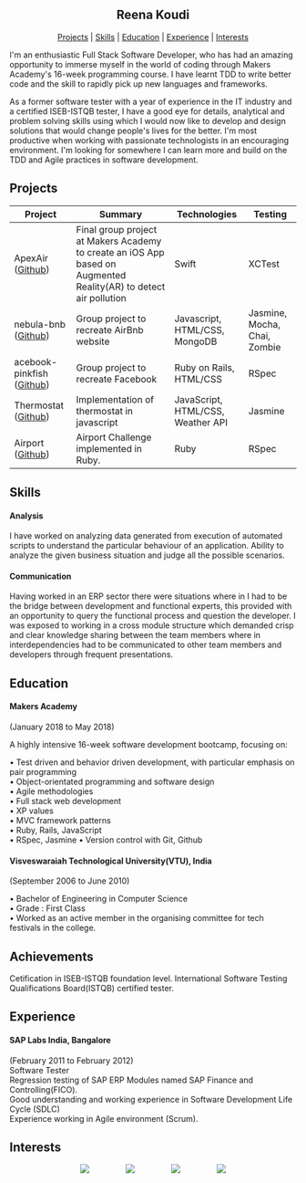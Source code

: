 <h2 align="center"> Reena Koudi </h2>

<p align="center"> <a href='#projects'>Projects</a> |
<a href='#skills'>Skills</a> |
<a href='#education'>Education</a> |
<a href='#experience'>Experience</a> |  
<a href='#interests'>Interests</a> </p>


I'm an enthusiastic Full Stack Software Developer, who has had an amazing opportunity to immerse myself in the world of coding through Makers Academy's 16-week programming course.
I have learnt TDD to write better code and the skill to rapidly pick up new languages and frameworks.

As a former software tester with a year of experience in the IT industry and a certified ISEB-ISTQB tester, I have a good eye for details, analytical and problem solving skills using which I would now like to develop and design solutions that would change people's lives for the better. I'm most productive when working with passionate technologists in an encouraging environment. I'm looking for somewhere I can learn more and build on the TDD and Agile practices in software development.




## Projects

| Project       | Summary       | Technologies  | Testing |
| ------------- |---------------| --------------|---------|
|ApexAir ([Github](https://github.com/Reenakoudi/ApexAir ))|  Final group project at Makers Academy to create an iOS App based on Augmented Reality(AR) to detect air pollution | Swift | XCTest |
| nebula-bnb ([Github](https://github.com/Reenakoudi/nebula-bnb))| Group project to recreate AirBnb website | Javascript, HTML/CSS, MongoDB| Jasmine, Mocha, Chai, Zombie |
| acebook-pinkfish ([Github](https://github.com/Reenakoudi/acebook-pinkfish))| Group project to recreate Facebook | Ruby on Rails, HTML/CSS  | RSpec |
| Thermostat ([Github](https://github.com/Reenakoudi/JS--Thermostat)) | Implementation of thermostat in javascript| JavaScript, HTML/CSS, Weather API | Jasmine |
| Airport   ([Github](https://github.com/Reenakoudi/Airport-Ruby)) | Airport Challenge implemented in Ruby. | Ruby | RSpec |

## Skills

#### Analysis

I have worked on analyzing data generated from execution of automated scripts to understand the particular behaviour of an application.
Ability to analyze the given business situation and judge all the possible scenarios.


#### Communication

Having worked in an ERP sector there were situations where in I had to be the bridge between development and functional experts,
this provided with an opportunity to query the functional process and question the developer. I was exposed to working in a cross
module structure which demanded crisp and clear knowledge sharing between the team members where in interdependencies had to be
communicated to other team members and developers through frequent presentations.


## Education

#### Makers Academy  
(January 2018 to May 2018)

A highly intensive 16-week software development bootcamp, focusing on:

• Test driven and behavior driven development, with  particular emphasis on pair programming  
• Object-orientated programming and software design  
• Agile methodologies  
• Full stack web development  
• XP values  
• MVC framework patterns  
• Ruby, Rails, JavaScript  
• RSpec, Jasmine
• Version control with Git, Github


#### Visveswaraiah Technological University(VTU), India  
(September 2006 to June 2010)

• Bachelor of Engineering in Computer Science  
• Grade : First Class  
• Worked as an active member in the organising committee for tech festivals in the college.


## Achievements

Cetification in ISEB-ISTQB foundation level.
International Software Testing Qualifications Board(ISTQB) certified tester.   


## Experience

#### SAP Labs India, Bangalore  
(February 2011 to February 2012)    
Software Tester  
Regression testing of SAP ERP Modules named SAP Finance and Controlling(FICO).  
Good understanding and working experience in Software Development Life Cycle (SDLC)  
Experience working in Agile environment (Scrum).  

## Interests


<div align="center">

 <a href="https://github.com/Reenakoudi">
 <img src="https://cdn0.iconfinder.com/data/icons/octicons/1024/mark-github-32.png" hspace="30" ></a>

 <a href="https://www.linkedin.com/in/reena-koudi-39ab2722/">
 <img src="https://cdn1.iconfinder.com/data/icons/logotypes/32/square-linkedin-32.png" hspace="30"></a>

 <a href="https://www.codewars.com/users/Reenakoudi">
 <img src="https://cdn0.iconfinder.com/data/icons/a-s-social-set/256/codewars-32.png" hspace="30"></a>

 <a href="https://medium.com/@kreena92">
 <img src="https://cdn2.iconfinder.com/data/icons/social-icons-33/128/Medium-32.png" hspace="30"></a>
</div>
